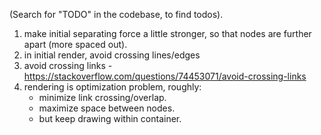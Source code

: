 (Search for "TODO" in the codebase, to find todos).


1. make initial separating force a little stronger, so that nodes are further apart (more spaced out).
2. in initial render, avoid crossing lines/edges
3. avoid crossing links - https://stackoverflow.com/questions/74453071/avoid-crossing-links
4. rendering is optimization problem, roughly:
   * minimize link crossing/overlap.
   * maximize space between nodes.
   * but keep drawing within container.
